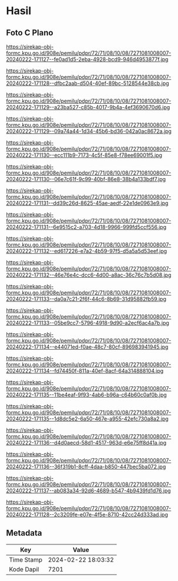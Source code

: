 # Hasil

## Foto C Plano

https://sirekap-obj-formc.kpu.go.id/908e/pemilu/pdpr/72/71/08/10/08/7271081008007-20240222-171127--fe0ad1d5-2eba-4928-bcd9-946d4953877f.jpg

https://sirekap-obj-formc.kpu.go.id/908e/pemilu/pdpr/72/71/08/10/08/7271081008007-20240222-171128--dfbc2aab-d504-40ef-89bc-5128544e38cb.jpg

https://sirekap-obj-formc.kpu.go.id/908e/pemilu/pdpr/72/71/08/10/08/7271081008007-20240222-171129--a23ba527-c85b-4017-9b4a-4ef3690670d6.jpg

https://sirekap-obj-formc.kpu.go.id/908e/pemilu/pdpr/72/71/08/10/08/7271081008007-20240222-171129--09a74a44-1d34-45b6-bd36-042a0ac8672a.jpg

https://sirekap-obj-formc.kpu.go.id/908e/pemilu/pdpr/72/71/08/10/08/7271081008007-20240222-171130--ecc111b9-7173-4c5f-85e8-f78ee69001f5.jpg

https://sirekap-obj-formc.kpu.go.id/908e/pemilu/pdpr/72/71/08/10/08/7271081008007-20240222-171130--06e7c61f-9c99-40bf-86e8-38b4a133bdf7.jpg

https://sirekap-obj-formc.kpu.go.id/908e/pemilu/pdpr/72/71/08/10/08/7271081008007-20240222-171131--dd39c26d-8625-45ae-aedf-22e1de0963e9.jpg

https://sirekap-obj-formc.kpu.go.id/908e/pemilu/pdpr/72/71/08/10/08/7271081008007-20240222-171131--6e9515c2-a703-4d18-9966-999fd5ccf556.jpg

https://sirekap-obj-formc.kpu.go.id/908e/pemilu/pdpr/72/71/08/10/08/7271081008007-20240222-171132--ed617226-e7a2-4b59-97f5-d5a5a5d53eef.jpg

https://sirekap-obj-formc.kpu.go.id/908e/pemilu/pdpr/72/71/08/10/08/7271081008007-20240222-171132--46e76e4c-dcc6-4d00-a8ac-36c76c7b5d08.jpg

https://sirekap-obj-formc.kpu.go.id/908e/pemilu/pdpr/72/71/08/10/08/7271081008007-20240222-171133--da0a7c21-2f6f-44c6-8b69-31d95882fb59.jpg

https://sirekap-obj-formc.kpu.go.id/908e/pemilu/pdpr/72/71/08/10/08/7271081008007-20240222-171133--05be9cc7-5796-4918-9d90-a2ecf6ac4a7b.jpg

https://sirekap-obj-formc.kpu.go.id/908e/pemilu/pdpr/72/71/08/10/08/7271081008007-20240222-171134--e44071ed-f0ae-48c7-80cf-896983941945.jpg

https://sirekap-obj-formc.kpu.go.id/908e/pemilu/pdpr/72/71/08/10/08/7271081008007-20240222-171134--fd74450f-811a-40ef-8acf-64a314888104.jpg

https://sirekap-obj-formc.kpu.go.id/908e/pemilu/pdpr/72/71/08/10/08/7271081008007-20240222-171135--11be4eaf-9f93-4ab6-b96a-c64b60c0af0b.jpg

https://sirekap-obj-formc.kpu.go.id/908e/pemilu/pdpr/72/71/08/10/08/7271081008007-20240222-171135--1d8dc5e2-6a50-467e-a955-42efc730a8a2.jpg

https://sirekap-obj-formc.kpu.go.id/908e/pemilu/pdpr/72/71/08/10/08/7271081008007-20240222-171136--d4d0aecd-58d1-4517-963d-e6e75ff8d41a.jpg

https://sirekap-obj-formc.kpu.go.id/908e/pemilu/pdpr/72/71/08/10/08/7271081008007-20240222-171136--36f319b1-8cff-4daa-b850-447bec5ba072.jpg

https://sirekap-obj-formc.kpu.go.id/908e/pemilu/pdpr/72/71/08/10/08/7271081008007-20240222-171137--ab083a34-92d6-4689-b547-4b9439fd1d76.jpg

https://sirekap-obj-formc.kpu.go.id/908e/pemilu/pdpr/72/71/08/10/08/7271081008007-20240222-171128--2c3209fe-e07e-4f5e-8710-42cc24d333ad.jpg


## Metadata

| Key        | Value               |
| ---------- | ------------------- |
| Time Stamp | 2024-02-22 18:03:32 |
| Kode Dapil | 7201                |



